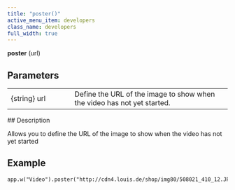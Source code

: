 ```yaml
---
title: "poster()"
active_menu_item: developers
class_name: developers
full_width: true
---
```



**poster** (url)

## Parameters

<table>
<tr>
<td width="169">
{string} url

</td>
<td width="17">
</td>
<td width="694">
Define the URL of the image to show when the video has not yet started.

</td>
</tr>
</table>
## Description

Allows you to define the URL of the image to show when the video has not yet started

## Example

    app.w("Video").poster("http://cdn4.louis.de/shop/img80/508021_410_12.JPG");
     
     
   

